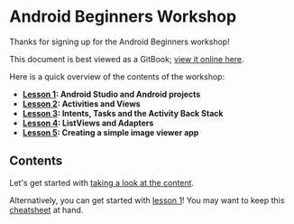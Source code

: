 # Android Beginners Workshop

Thanks for signing up for the Android Beginners workshop!

This document is best viewed as a GitBook; [view it online here](https://www.gitbook.com/book/pflammertsma/beginners-workshop).

Here is a quick overview of the contents of the workshop:

* **[Lesson 1](section1/README.md): Android Studio and Android projects**
* **[Lesson 2](section2/README.md): Activities and Views**
* **[Lesson 3](section3/README.md): Intents, Tasks and the Activity Back Stack**
* **[Lesson 4](section4/README.md): ListViews and Adapters**
* **[Lesson 5](section5/README.md): Creating a simple image viewer app**

## Contents

Let's get started with [taking a look at the content](contents.md).

Alternatively, you can get started with [lesson 1](section1)! You may want to keep this [cheatsheet](cheatsheet.md) at hand.
